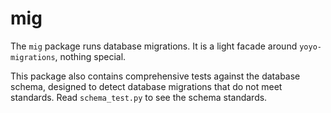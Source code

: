 # mig

The `mig` package runs database migrations. It is a light facade around
`yoyo-migrations`, nothing special.

This package also contains comprehensive tests against the database schema,
designed to detect database migrations that do not meet standards. Read
`schema_test.py` to see the schema standards.
